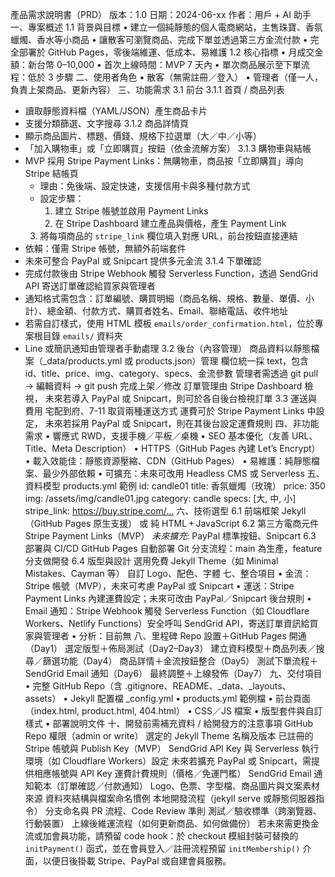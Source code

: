 產品需求說明書（PRD）
版本：1.0
日期：2024-06-xx
作者：用戶 + AI 助手
一、專案概述
1.1 背景與目標
 • 建立一個純靜態的個人電商網站，主售珠寶、香氛蠟燭、香水等小商品
 • 讓散客可瀏覽商品、完成下單並透過第三方金流付款
 • 完全部署於 GitHub Pages，零後端維運、低成本、易維護
1.2 核心指標
 • 月成交金額：新台幣 0–10,000
 • 首次上線時間：MVP 7 天內
 • 單次商品展示至下單流程：低於 3 步驟
二、使用者角色
 • 散客（無需註冊／登入）
 • 管理者（僅一人，負責上架商品、更新內容）
三、功能需求
3.1 前台
 3.1.1 首頁 / 商品列表
 - 讀取靜態資料檔（YAML/JSON）產生商品卡片
 - 支援分類篩選、文字搜尋
 3.1.2 商品詳情頁
 - 顯示商品圖片、標題、價錢、規格下拉選單（大／中／小等）
 - 「加入購物車」或「立即購買」按鈕（依金流解方案）
 3.1.3 購物車與結帳
 - MVP 採用 Stripe Payment Links：無購物車，商品按「立即購買」導向 Stripe 結帳頁
   - 理由：免後端、設定快速，支援信用卡與多種付款方式
   - 設定步驟：
     1. 建立 Stripe 帳號並啟用 Payment Links
     2. 在 Stripe Dashboard 建立產品與價格，產生 Payment Link
   3. 將每項商品的 `stripe_link` 欄位填入對應 URL，前台按鈕直接連結
  - 依賴：僅需 Stripe 帳號，無額外前端套件
  - 未來可整合 PayPal 或 Snipcart 提供多元金流
 3.1.4 下單確認
 - 完成付款後由 Stripe Webhook 觸發 Serverless Function，透過 SendGrid API 寄送訂單確認給買家與管理者
 - 通知格式需包含：訂單編號、購買明細（商品名稱、規格、數量、單價、小計）、總金額、付款方式、購買者姓名、Email、聯絡電話、收件地址
 - 若需自訂樣式，使用 HTML 模板 `emails/order_confirmation.html`，位於專案根目錄 `emails/` 資料夾
 - Line 或簡訊通知由管理者手動處理
3.2 後台（內容管理）
商品資料以靜態檔案（_data/products.yml 或 products.json）管理
欄位統一採 text，包含 id、title、price、img、category、specs、金流參數
管理者需透過 git pull → 編輯資料 → git push 完成上架／修改
訂單管理由 Stripe Dashboard 檢視，
未來若導入 PayPal 或 Snipcart，則可於各自後台檢視訂單
 3.3 運送與費用
宅配到府、7-11 取貨兩種運送方式
運費可於 Stripe Payment Links 中設定，
未來若採用 PayPal 或 Snipcart，則在其後台設定運費規則
 四、非功能需求
 • 響應式 RWD，支援手機／平板／桌機
 • SEO 基本優化（友善 URL、Title、Meta Description）
 • HTTPS（GitHub Pages 內建 Let’s Encrypt）
 • 載入效能佳：靜態資源壓縮、CDN（GitHub Pages）
 • 易維護：純靜態檔案、最少外部依賴
 • 可擴充：未來可改用 Headless CMS 或 Serverless
五、資料模型
products.yml 範例
id: candle01
title: 香氛蠟燭（玫瑰）
price: 350
img: /assets/img/candle01.jpg
category: candle
specs: [大, 中, 小]
stripe_link: https://buy.stripe.com/…
 六、技術選型
6.1 前端框架
Jekyll（GitHub Pages 原生支援） 或 純 HTML + JavaScript
6.2 第三方電商元件
Stripe Payment Links（MVP）
*未來擴充*: PayPal 標準按鈕、Snipcart
 6.3 部署與 CI/CD
GitHub Pages 自動部署
Git 分支流程：main 為生產，feature 分支做開發
 6.4 版型與設計
選用免費 Jekyll Theme（如 Minimal Mistakes、Cayman 等）
自訂 Logo、配色、字體
 七、整合項目
 • 金流：Stripe 帳號（MVP），未來可考慮 PayPal 或 Snipcart
 • 運送：Stripe Payment Links 內建運費設定；未來可改由 PayPal／Snipcart 後台規則
 • Email 通知：Stripe Webhook 觸發 Serverless Function（如 Cloudflare Workers、Netlify Functions）安全呼叫 SendGrid API，寄送訂單資訊給買家與管理者
 • 分析：目前無
八、里程碑
 Repo 設置＋GitHub Pages 開通（Day1）
 選定版型＋佈局測試（Day2–Day3）
 建立資料模型＋商品列表／搜尋／篩選功能（Day4）
 商品詳情＋金流按鈕整合（Day5）
 測試下單流程＋SendGrid Email 通知（Day6）
 最終調整＋上線發佈（Day7）
 九、交付項目
 • 完整 GitHub Repo（含 .gitignore、README、_data、_layouts、assets）
 • Jekyll 配置檔 _config.yml
 • products.yml 範例檔
 • 前台頁面（index.html, product.html, 404.html）
 • CSS／JS 檔案
 • 版型套件與自訂樣式
 • 部署說明文件
十、開發前需補充資料 / 給開發方的注意事項
 GitHub Repo 權限（admin or write）
 選定的 Jekyll Theme 名稱及版本
 已註冊的 Stripe 帳號與 Publish Key（MVP）
 SendGrid API Key 與 Serverless 執行環境（如 Cloudflare Workers）設定
 未來若擴充 PayPal 或 Snipcart，需提供相應帳號與 API Key
 運費計費規則（價格／免運門檻）
 SendGrid Email 通知範本（訂單確認／付款通知）
 Logo、色票、字型檔、商品圖片與文案素材來源
 資料夾結構與檔案命名慣例
 本地開發流程（jekyll serve 或靜態伺服器指令）
 分支命名與 PR 流程、Code Review 準則
 測試／驗收標準（跨瀏覽器、行動裝置）
 上線後維運流程（如何更新商品、如何做備份）
 若未來需更換金流或加會員功能，請預留 code hook：於 checkout 模組封裝可替換的 `initPayment()` 函式，並在會員登入／註冊流程預留 `initMembership()` 介面，以便日後掛載 Stripe、PayPal 或自建會員服務。